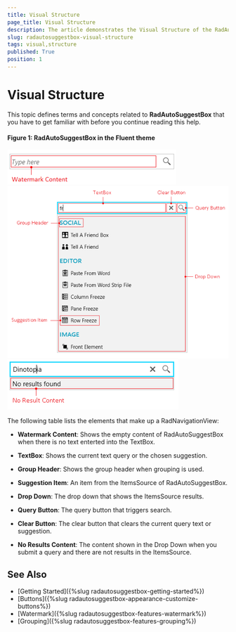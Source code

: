 ```yaml
---
title: Visual Structure
page_title: Visual Structure
description: The article demonstrates the Visual Structure of the RadAutoSuggestBox.
slug: radautosuggestbox-visual-structure
tags: visual,structure
published: True
position: 1
---
```


# Visual Structure

This topic defines terms and concepts related to __RadAutoSuggestBox__ that you have to get familiar with before you continue reading this help.

#### __Figure 1: RadAutoSuggestBox in the Fluent theme__
![](images/radautosuggestbox-visual-structure-0.png)  
![](images/radautosuggestbox-visual-structure-1.png)  
![](images/radautosuggestbox-visual-structure-2.png)

The following table lists the elements that make up a RadNavigationView:

* __Watermark Content__: Shows the empty content of RadAutoSuggestBox when there is no text enterted into the TextBox.

* __TextBox__: Shows the current text query or the chosen suggestion. 

* __Group Header__: Shows the group header when grouping is used. 

* __Suggestion Item__: An item from the ItemsSource of RadAutoSuggestBox.

* __Drop Down__: The drop down that shows the ItemsSource results.

* __Query Button__: The query button that triggers search.

* __Clear Button__: The clear button that clears the current query text or suggestion.

* __No Results Content__: The content shown in the Drop Down when you submit a query and there are not results in the ItemsSource.

## See Also  
 * [Getting Started]({%slug radautosuggestbox-getting-started%}) 
 * [Buttons]({%slug radautosuggestbox-appearance-customize-buttons%})
 * [Watermark]({%slug radautosuggestbox-features-watermark%})
 * [Grouping]({%slug radautosuggestbox-features-grouping%})
